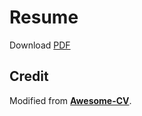 # Resume

Download [PDF](https://raw.githubusercontent.com/kalmas/Awesome-CV/main/kylealmas.pdf)

<!--
[![Resume](https://raw.githubusercontent.com/kalmas/Awesome-CV/main/kylealmas.pdf)](https://raw.githubusercontent.com/kalmas/Awesome-CV/main/kylealmas.pdf) -->

## Credit

Modified from [**Awesome-CV**](https://github.com/posquit0/Awesome-CV).
